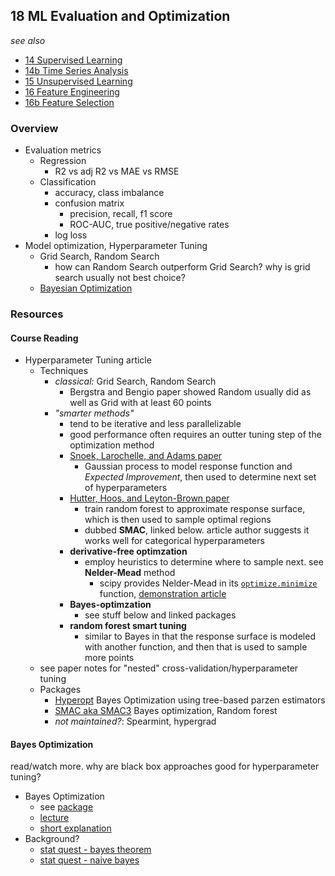 ## 18 ML Evaluation and Optimization

*see also*
 - [14 Supervised Learning]()
 - [14b Time Series Analysis]()
 - [15 Unsupervised Learning]()
 - [16 Feature Engineering]()
 - [16b Feature Selection]()

### Overview

 - Evaluation metrics
   - Regression
     - R2 vs adj R2 vs MAE vs RMSE
   - Classification
     - accuracy, class imbalance
	 - confusion matrix
	   - precision, recall, f1 score
	   - ROC-AUC, true positive/negative rates
	 - log loss
 - Model optimization, Hyperparameter Tuning
   - Grid Search, Random Search
     - how can Random Search outperform Grid Search? why is grid search usually not best choice?
   - [Bayesian Optimization](#bayes-optimization)

### Resources

#### Course Reading

 - Hyperparameter Tuning article
   - Techniques
     - *classical:* Grid Search, Random Search
	   - Bergstra and Bengio paper showed Random usually did as well as Grid with at least 60 points
	 - *"smarter methods"*
	   - tend to be iterative and less parallelizable 
	   - good performance often requires an outter tuning step of the optimization method
	   - [Snoek, Larochelle, and Adams paper](https://papers.nips.cc/paper_files/paper/2012/hash/05311655a15b75fab86956663e1819cd-Abstract.html)
	     - Gaussian process to model response function and *Expected Improvement*, then used to determine next set of hyperparameters
	   - [Hutter, Hoos, and Leyton-Brown paper](https://proceedings.mlr.press/v32/hutter14.html)
	     - train random forest to approximate response surface, which is then used to sample optimal regions
		 - dubbed **SMAC**, linked below. article author suggests it works well for categorical hyperparameters
	   - **derivative-free optimzation**
	     - employ heuristics to determine where to sample next. see **Nelder-Mead** method
		   - scipy provides Nelder-Mead in its [`optimize.minimize`](https://docs.scipy.org/doc/scipy/reference/optimize.minimize-neldermead.html) function, [demonstration article](https://aicorespot.io/how-to-leverage-nelder-mead-optimization-in-python/)
	   - **Bayes-optimzation**
	     - see stuff below and linked packages
	   - **random forest smart tuning**
	     - similar to Bayes in that the response surface is modeled with another function, and then that is used to sample more points
   - see paper notes for "nested" cross-validation/hyperparameter tuning
   - Packages
     - [Hyperopt](https://github.com/hyperopt/hyperopt) Bayes Optimization using tree-based parzen estimators
	 - [SMAC aka SMAC3](https://github.com/automl/SMAC3) Bayes optimization, Random forest
	 - *not maintained?*: Spearmint, hypergrad

#### Bayes Optimization

read/watch more. why are black box approaches good for hyperparameter tuning?

 - Bayes Optimization
   - see [package](https://github.com/bayesian-optimization/BayesianOptimization)
   - [lecture](https://www.youtube.com/watch?v=C5nqEHpdyoE)
   - [short explanation](https://www.youtube.com/watch?v=M-NTkxfd7-8)
 - Background?
   - [stat quest - bayes theorem](https://www.youtube.com/watch?v=9wCnvr7Xw4E)
   - [stat quest - naive bayes](https://www.youtube.com/watch?v=O2L2Uv9pdDA)



